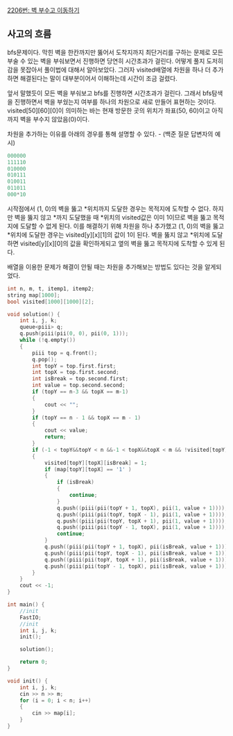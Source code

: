 [2206번: 벽 부수고 이동하기](https://www.acmicpc.net/problem/2206)

## 사고의 흐름

bfs문제이다. 막힌 벽을 한칸까지만 뚫어서 도착지까지 최단거리를 구하는 문제로 모든 부술 수 있는 벽을 부숴보면서 진행하면 당연히 시간초과가 걸린다. 어떻게 풀지 도저히 감을 못잡아서 풀이법에 대해서 알아보았다. 그러자 visited배열에 차원을 하나 더 추가하면 해결된다는 말이 대부분이어서 이해하는데 시간이 조금 걸렸다.

앞서 말했듯이 모든 벽을 부숴보고 bfs를 진행하면 시간초과가 걸린다. 그래서 bfs탐색을 진행하면서 벽을 부쉈는지 여부를 하나의 차원으로 새로 만들어 표현하는 것이다. visited[50][60][0]이 의미하는 바는 현재 방문한 곳의 위치가 좌표(50, 60)이고 아직까지 벽을 부수지 않았음(0)이다. 

차원을 추가하는 이유를 아래의 경우를 통해 설명할 수 있다. - (백준 질문 답변자의 예시)

```cpp
000000
111110
010000
010111
010011
011011
000*10
```

시작점에서 (1, 0)의 벽을 뚫고 *위치까지 도달한 경우는 목적지에 도착할 수 없다. 하지만 벽을 뚫지 않고 *까지 도달했을 때 *위치의 visited값은 이미 1이므로 벽을 뚫고 목적지에 도달할 수 없게 된다. 이를 해결하기 위해 차원을 하나 추가했고 (1, 0)의 벽을 뚫고 *위치에 도달한 경우는 visited[y][x][1]의 값이 1이 된다. 벽을 뚫지 않고 *위치에 도달하면 visited[y][x][0]의 값을 확인하게되고 옆의 벽을 뚫고 목적지에 도착할 수 있게 된다.

배열을 이용한 문제가 해결이 안될 때는 차원을 추가해보는 방법도 있다는 것을 알게되었다.

```cpp
int n, m, t, itemp1, itemp2;
string map[1000];
bool visited[1000][1000][2];

void solution() {
	int i, j, k;
	queue<piii> q;
	q.push(piii(pii(0, 0), pii(0, 1)));
	while (!q.empty())
	{
		piii top = q.front();
		q.pop();
		int topY = top.first.first;
		int topX = top.first.second;
		int isBreak = top.second.first;
		int value = top.second.second;
		if (topY == n-3 && topX == m-1)
		{
			cout << "";
		}
		if (topY == n - 1 && topX == m - 1)
		{
			cout << value;
			return;
		}
		if (-1 < topY&&topY < n &&-1 < topX&&topX < m && !visited[topY][topX][isBreak])
		{
			visited[topY][topX][isBreak] = 1;
			if (map[topY][topX] == '1' )
			{
				if (isBreak)
				{
					continue;
				}
				q.push((piii(pii(topY + 1, topX), pii(1, value + 1))));
				q.push((piii(pii(topY, topX - 1), pii(1, value + 1))));
				q.push((piii(pii(topY, topX + 1), pii(1, value + 1))));
				q.push((piii(pii(topY - 1, topX), pii(1, value + 1))));
				continue;
			}
			q.push((piii(pii(topY + 1, topX), pii(isBreak, value + 1))));
			q.push((piii(pii(topY, topX - 1), pii(isBreak, value + 1))));
			q.push((piii(pii(topY, topX + 1), pii(isBreak, value + 1))));
			q.push((piii(pii(topY - 1, topX), pii(isBreak, value + 1))));
		}
	}
	cout << -1;
}

int main() {
	//init
	FastIO;
	//init
	int i, j, k;
	init();

	solution();

	return 0;
}

void init() {
	int i, j, k;
	cin >> n >> m;
	for (i = 0; i < n; i++)
	{
		cin >> map[i];
	}
}
```
